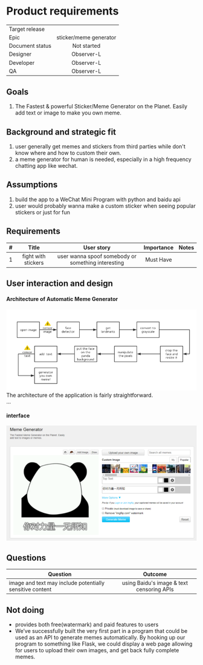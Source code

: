 # Product requirements

|         |            |
| ------------- |:-------------:|
| Target release      |  |
| Epic      |  sticker/meme generator      |
| Document status | Not started      |
| Designer      | Observer-L |
| Developer      | Observer-L      |
| QA | Observer-L      |

## Goals
1. The Fastest & powerful Sticker/Meme Generator on the Planet. Easily add text or image to make you own meme.

## Background and strategic fit
1. user generally get memes and stickers from third parties while don't know where and how to custom their own.
2. a meme generator for human is needed, especially in a high frequency chatting app like wechat.

## Assumptions
1. build the app to a WeChat Mini Program with python and baidu api
2. user would probably wanna make a custom sticker when seeing popular stickers or just for fun

## Requirements
|    #     |    Title     |       User story     |      Importance     |      Notes     |
| ------------- |:-------------:|:-------------:|:-------------:|:-------------:|
| 1      |fight with stickers      | user wanna spoof somebody or something interesting | Must Have |  |

## User interaction and design
#### Architecture of Automatic Meme Generator
![showcase](showcase/showcase3.png)
The architecture of the application is fairly straightforward.   
...

#### interface
![showcase](showcase/showcase2.png)

## Questions
|    Question     |       Outcome     |
| ------------- |:-------------:|
| image and text may include potentially sensitive content      |  using Baidu's image & text censoring APIs     |


## Not doing
* provides both free(watermark) and paid features to users
* We’ve successfully built the very first part in a program that could be used as an API to generate memes automatically.
By hooking up our program to something like Flask, we could display a web page allowing for users to upload their own images, and get back fully complete memes.  
